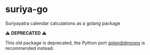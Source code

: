 # suriya-go

Suriyayatra calendar calculations as a golang package

⚠️ **DEPRECATED** ⚠️

This old package is deprecated, the Python port [splendidmoons](https://github.com/splendidmoons/splendidmoons) is recommended instead.

